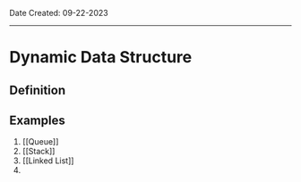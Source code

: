 Date Created: 09-22-2023
___
# Dynamic Data Structure
## Definition

## Examples
1. [[Queue]]
2. [[Stack]]
3. [[Linked List]]
4. 